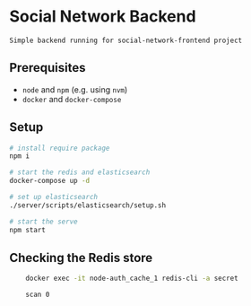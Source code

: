 # Social Network Backend
    Simple backend running for social-network-frontend project


## Prerequisites

- `node` and `npm` (e.g. using `nvm`)
- `docker` and `docker-compose`

## Setup

```sh
# install require package
npm i

# start the redis and elasticsearch
docker-compose up -d

# set up elasticsearch
./server/scripts/elasticsearch/setup.sh 

# start the serve
npm start


```

## Checking the Redis store
```sh
    docker exec -it node-auth_cache_1 redis-cli -a secret

    scan 0

 ```